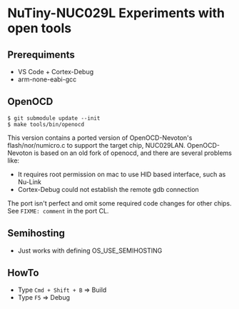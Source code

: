 # NuTiny-NUC029L Experiments with open tools
## Prerequiments
- VS Code + Cortex-Debug
- arm-none-eabi-gcc

## OpenOCD
```
$ git submodule update --init
$ make tools/bin/openocd
```

This version contains a ported version of OpenOCD-Nevoton's flash/nor/numicro.c
to support the target chip, NUC029LAN. OpenOCD-Nevoton is based on an old fork
of openocd, and there are several problems like:
- It requires root permission on mac to use HID based interface, such as Nu-Link
- Cortex-Debug could not establish the remote gdb connection

The port isn't perfect and omit some required code changes for other chips.
See `FIXME: comment` in the port CL.

## Semihosting
- Just works with defining OS_USE_SEMIHOSTING

## HowTo
- Type `Cmd + Shift + B` => Build
- Type `F5` => Debug